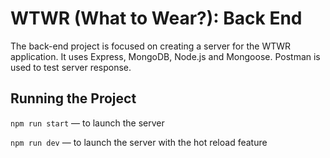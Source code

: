 # WTWR (What to Wear?): Back End

The back-end project is focused on creating a server for the WTWR application. It uses Express, MongoDB, Node.js and Mongoose. Postman is used to test server response.

## Running the Project

`npm run start` — to launch the server

`npm run dev` — to launch the server with the hot reload feature
